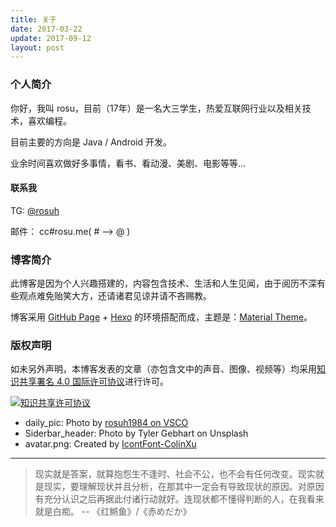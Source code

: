 ```yaml
---
title: 关于
date: 2017-03-22
update: 2017-09-12
layout: post
---
```

### 个人简介

你好，我叫 rosu，目前（17年）是一名大三学生，热爱互联网行业以及相关技术，喜欢编程。

目前主要的方向是 Java / Android 开发。

业余时间喜欢做好多事情，看书、看动漫、美剧、电影等等...

#### 联系我

TG: [@rosuh](https://t.me/rosuh)

邮件： cc#rosu.me( # --> @ )

### 博客简介

此博客是因为个人兴趣搭建的，内容包含技术、生活和人生见闻，由于阅历不深有些观点难免贻笑大方，还请诸君见谅并请不吝赐教。

博客采用 [GitHub Page](https://pages.github.com/) + [Hexo](https://hexo.io) 的环境搭配而成，主题是：[Material Theme](https://material.viosey.com/)。


### 版权声明

如未另外声明，本博客发表的文章（亦包含文中的声音、图像、视频等）均采用[知识共享署名 4.0 国际许可协议](https://creativecommons.org/licenses/by/4.0/)进行许可。

   [![知识共享许可协议](https://i.creativecommons.org/l/by/4.0/88x31.png)](https://creativecommons.org/licenses/by/4.0/)


- daily_pic: Photo by [rosuh1984 on VSCO](http://vsco.co/rosuh1984/media/59b738468a4d854cf4000000)
- Siderbar_header: Photo by Tyler Gebhart on Unsplash
- avatar.png: Created by [IcontFont-ColinXu](http://iconfont.cn/user/detail?spm=a313x.7781069.1998910419.dfa9d9a29&uid=496384)

-----
> 现实就是答案，就算抱怨生不逢时、社会不公，也不会有任何改变。现实就是现实，要理解现状并且分析，在那其中一定会有导致现状的原因。对原因有充分认识之后再据此付诸行动就好。连现状都不懂得判断的人，在我看来就是白痴。  -- 《红鳉鱼》/《赤めだか》




